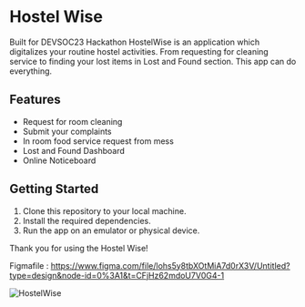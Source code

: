 # Hostel Wise

Built for DEVSOC23 Hackathon
HostelWise is an application which digitalizes your routine hostel activities. From requesting for cleaning service to finding your lost items in Lost and Found section. This app can do everything.

## Features
-  Request for room cleaning
-  Submit your complaints
-  In room food service request from mess
-  Lost and Found Dashboard
-  Online Noticeboard

## Getting Started

1. Clone this repository to your local machine.
2. Install the required dependencies.
3. Run the app on an emulator or physical device.

Thank you for using the Hostel Wise!

Figmafile : https://www.figma.com/file/lohs5y8tbXOtMiA7d0rX3V/Untitled?type=design&node-id=0%3A1&t=CFjHz62mdoU7V0G4-1


![HostelWise](https://github.com/vasusomani/hostel_wise/assets/114124878/472879c7-8f55-4910-9528-a3a0541b913d)

